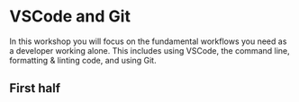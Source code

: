 # VSCode and Git

In this workshop you will focus on the fundamental workflows you need as a
developer working alone. This includes using VSCode, the command line,
formatting & linting code, and using Git.

## First half
